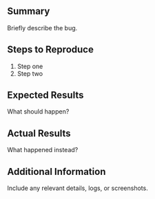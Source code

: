 ## Summary  
Briefly describe the bug.  

## Steps to Reproduce  
1. Step one  
2. Step two  

## Expected Results  
What should happen?  

## Actual Results  
What happened instead?  

## Additional Information  
Include any relevant details, logs, or screenshots. 
